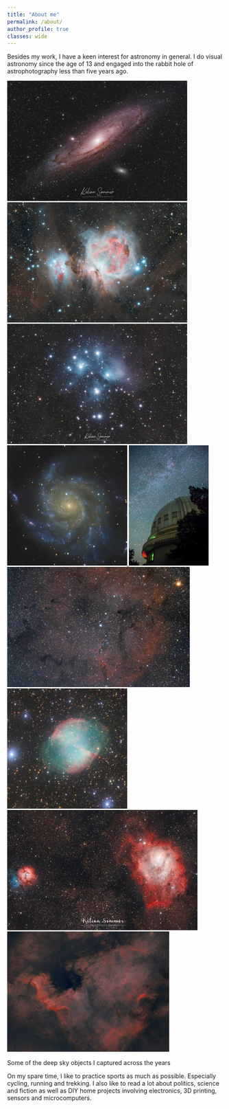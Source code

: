 ```yaml
---
title: "About me"
permalink: /about/
author_profile: true
classes: wide
---
```


Besides my work, I have a keen interest for astronomy in general. I do visual astronomy since the age of 13 and engaged into the rabbit hole of astrophotography less than five years ago.


<div class="gallery-scroll">
  <a href="/images/astrophotography/m31.jpg" title="M31" class="image-popup">
    <img class="gallery-img" src="/images/astrophotography/thumbnails/m31.jpg" style='height: 280px; object-fit: fill' alt="M31 - Andromeda galaxy">
  </a>
  <a href="/images/astrophotography/m42.jpg" title="M42" class="image-popup">
    <img class="gallery-img" src="/images/astrophotography/thumbnails/m42.jpg" style='height: 280px; object-fit: fill;' alt="M42 - Orion Nebula">
  </a>
  <a href="/images/astrophotography/m45.jpg" title="M45" class="image-popup">
    <img class="gallery-img" src="/images/astrophotography/thumbnails/m45.jpg" style='height: 280px; object-fit: fill;' alt="M45 - Pleiades">
  </a>
  <a href="/images/astrophotography/m101_ohp.jpg" title="M101" class="image-popup">
    <img class="gallery-img" src="/images/astrophotography/thumbnails/m101_ohp.jpg" style='height: 280px; object-fit: fill;' alt="M101 - Pinwheel galaxy">
  </a>
  <a href="/images/astrophotography/t193_ohp.jpg" title="T193" class="image-popup">
    <img class="gallery-img" src="/images/astrophotography/thumbnails/t193_ohp.jpg" style='height: 280px; object-fit: fill;' alt="T193 - OHP">
  </a>
  <a href="/images/astrophotography/ic1396.jpg" title="IC1396" class="image-popup">
    <img class="gallery-img" src="/images/astrophotography/thumbnails/ic1396.jpg" style='height: 280px; object-fit: fill;' alt="IC1396- Elephant Trunk's Nebula">
  </a>
  <a href="/images/astrophotography/m27_ohp.jpg" title="M27" class="image-popup">
    <img class="gallery-img" src="/images/astrophotography/thumbnails/m27_ohp.jpg" style='height: 280px; object-fit: fill;' alt="M27 - Dumbbell Nebula">
  </a>
  <a href="/images/astrophotography/m8.jpg" title="M8" class="image-popup">
    <img class="gallery-img" src="/images/astrophotography/thumbnails/m8.jpg" style='height: 280px; object-fit: fill;' alt="M8 - Trifid Nebula">
  </a>
  <a href="/images/astrophotography/ngc7000.jpg" title="NGC7000" class="image-popup">
    <img class="gallery-img" src="/images/astrophotography/thumbnails/ngc7000.jpg" style='height: 280px; object-fit: fill;' alt="NGC7000 - North America Nebula">
  </a>
</div>
<p class="gallery-caption">Some of the deep sky objects I captured across the years</p>

On my spare time, I like to practice sports as much as possible. Especially cycling, running and trekking. I also like to read a lot about politics, science and fiction as well as DIY home projects involving electronics, 3D printing, sensors and microcomputers.